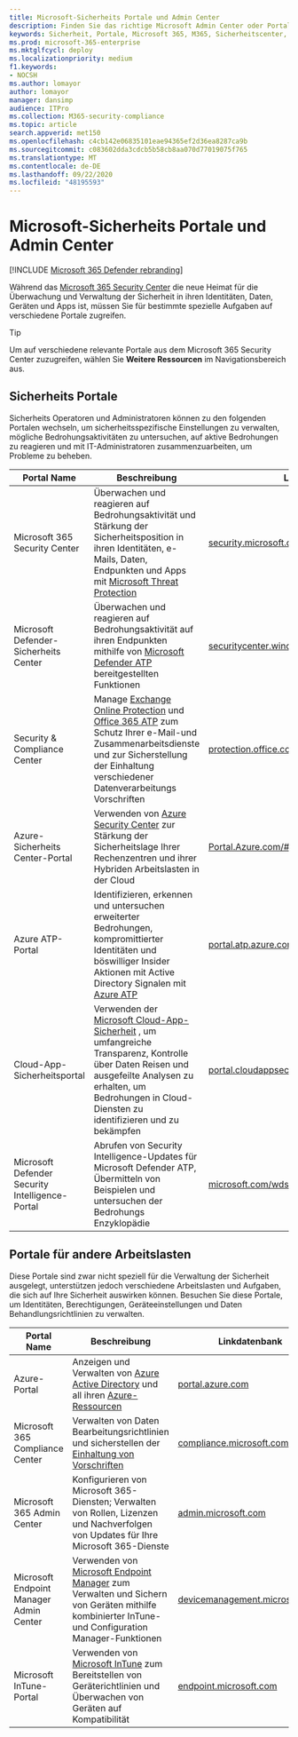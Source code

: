 ```yaml
---
title: Microsoft-Sicherheits Portale und Admin Center
description: Finden Sie das richtige Microsoft Admin Center oder Portal für die Verwaltung verschiedener Dienste im Zusammenhang mit der Sicherheit von Microsoft 365
keywords: Sicherheit, Portale, Microsoft 365, M365, Sicherheitscenter, Admin Center, URL, Link, MTP, Microsoft Defender ATP, Microsoft Defender Security Center, Azure ATP, Office 365 ATP, MCAS, WDSI, SCC, InTune, MDM, MEM, ASC, OATP, AATP, Cloud-App-Sicherheit, Azure AD, Security & Compliance Center
ms.prod: microsoft-365-enterprise
ms.mktglfcycl: deploy
ms.localizationpriority: medium
f1.keywords:
- NOCSH
ms.author: lomayor
author: lomayor
manager: dansimp
audience: ITPro
ms.collection: M365-security-compliance
ms.topic: article
search.appverid: met150
ms.openlocfilehash: c4cb142e06835101eae94365ef2d36ea8287ca9b
ms.sourcegitcommit: c083602dda3cdcb5b58cb8aa070d77019075f765
ms.translationtype: MT
ms.contentlocale: de-DE
ms.lasthandoff: 09/22/2020
ms.locfileid: "48195593"
---
```

# <a name="microsoft-security-portals-and-admin-centers"></a>Microsoft-Sicherheits Portale und Admin Center

[!INCLUDE [Microsoft 365 Defender rebranding](../includes/microsoft-defender.md)]

Während das [Microsoft 365 Security Center](overview-security-center.md) die neue Heimat für die Überwachung und Verwaltung der Sicherheit in ihren Identitäten, Daten, Geräten und Apps ist, müssen Sie für bestimmte spezielle Aufgaben auf verschiedene Portale zugreifen.

> [!TIP] 
> Um auf verschiedene relevante Portale aus dem Microsoft 365 Security Center zuzugreifen, wählen Sie **Weitere Ressourcen** im Navigationsbereich aus.

## <a name="security-portals"></a>Sicherheits Portale

Sicherheits Operatoren und Administratoren können zu den folgenden Portalen wechseln, um sicherheitsspezifische Einstellungen zu verwalten, mögliche Bedrohungsaktivitäten zu untersuchen, auf aktive Bedrohungen zu reagieren und mit IT-Administratoren zusammenzuarbeiten, um Probleme zu beheben.
<p></p>

| Portal Name | Beschreibung | Linkdatenbank |
|---|---|---| 
| Microsoft 365 Security Center | Überwachen und reagieren auf Bedrohungsaktivität und Stärkung der Sicherheitsposition in ihren Identitäten, e-Mails, Daten, Endpunkten und Apps mit [Microsoft Threat Protection](microsoft-threat-protection.md) | [security.microsoft.com](https://security.microsoft.com/) |
| Microsoft Defender-Sicherheits Center | Überwachen und reagieren auf Bedrohungsaktivität auf ihren Endpunkten mithilfe von [Microsoft Defender ATP](https://docs.microsoft.com/windows/security/threat-protection/microsoft-defender-atp/microsoft-defender-advanced-threat-protection) bereitgestellten Funktionen | [securitycenter.windows.com](https://securitycenter.microsoft.com/) |
| Security & Compliance Center | Manage [Exchange Online Protection](https://docs.microsoft.com/microsoft-365/security/office-365-security/exchange-online-protection-overview?view=o365-worldwide) und [Office 365 ATP](https://docs.microsoft.com/microsoft-365/security/office-365-security/office-365-atp?view=o365-worldwide) zum Schutz Ihrer e-Mail-und Zusammenarbeitsdienste und zur Sicherstellung der Einhaltung verschiedener Datenverarbeitungs Vorschriften | [protection.office.com](https://protection.office.com) |
| Azure-Sicherheits Center-Portal | Verwenden von [Azure Security Center](https://docs.microsoft.com/azure/security-center/security-center-intro) zur Stärkung der Sicherheitslage Ihrer Rechenzentren und ihrer Hybriden Arbeitslasten in der Cloud | [Portal.Azure.com/#Blade/Microsoft_Azure_Security](https://portal.azure.com/#blade/Microsoft_Azure_Security/SecurityMenuBlade/0) |
| Azure ATP-Portal | Identifizieren, erkennen und untersuchen erweiterter Bedrohungen, kompromittierter Identitäten und böswilliger Insider Aktionen mit Active Directory Signalen mit [Azure ATP](https://docs.microsoft.com/azure-advanced-threat-protection/what-is-atp) | [portal.atp.azure.com](https://portal.atp.azure.com/) |
| Cloud-App-Sicherheitsportal | Verwenden der [Microsoft Cloud-App-Sicherheit](https://docs.microsoft.com/cloud-app-security/what-is-cloud-app-security) , um umfangreiche Transparenz, Kontrolle über Daten Reisen und ausgefeilte Analysen zu erhalten, um Bedrohungen in Cloud-Diensten zu identifizieren und zu bekämpfen | [portal.cloudappsecurity.com](https://portal.cloudappsecurity.com/) |
| Microsoft Defender Security Intelligence-Portal | Abrufen von Security Intelligence-Updates für Microsoft Defender ATP, Übermitteln von Beispielen und untersuchen der Bedrohungs Enzyklopädie | [microsoft.com/wdsi](https://microsoft.com/wdsi) |

## <a name="portals-for-other-workloads"></a>Portale für andere Arbeitslasten

Diese Portale sind zwar nicht speziell für die Verwaltung der Sicherheit ausgelegt, unterstützen jedoch verschiedene Arbeitslasten und Aufgaben, die sich auf Ihre Sicherheit auswirken können. Besuchen Sie diese Portale, um Identitäten, Berechtigungen, Geräteeinstellungen und Daten Behandlungsrichtlinien zu verwalten.
<p></p>

| Portal Name | Beschreibung | Linkdatenbank | 
|---|---|---| 
| Azure-Portal | Anzeigen und Verwalten von [Azure Active Directory](https://docs.microsoft.com/azure/active-directory/fundamentals/active-directory-whatis) und all ihren [Azure-Ressourcen](https://docs.microsoft.com/azure/azure-resource-manager/management/overview)  | [portal.azure.com](https://portal.azure.com/) |
| Microsoft 365 Compliance Center | Verwalten von Daten Bearbeitungsrichtlinien und sicherstellen der [Einhaltung von Vorschriften](https://docs.microsoft.com/microsoft-365/compliance/offering-home?view=o365-worldwide) | [compliance.microsoft.com](https://compliance.microsoft.com/) |
| Microsoft 365 Admin Center | Konfigurieren von Microsoft 365-Diensten; Verwalten von Rollen, Lizenzen und Nachverfolgen von Updates für Ihre Microsoft 365-Dienste | [admin.microsoft.com](https://admin.microsoft.com/) |
| Microsoft Endpoint Manager Admin Center | Verwenden von [Microsoft Endpoint Manager](https://docs.microsoft.com/mem/configmgr/) zum Verwalten und Sichern von Geräten mithilfe kombinierter InTune-und Configuration Manager-Funktionen | [devicemanagement.microsoft.com](https://devicemanagement.microsoft.com/) |
| Microsoft InTune-Portal | Verwenden von [Microsoft InTune](https://docs.microsoft.com/intune/fundamentals/what-is-intune) zum Bereitstellen von Geräterichtlinien und Überwachen von Geräten auf Kompatibilität | [endpoint.microsoft.com](https://endpoint.microsoft.com/#blade/Microsoft_Intune_DeviceSettings/DevicesMenu/overview)
